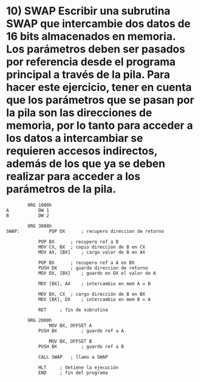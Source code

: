 # 10)  SWAP  Escribir  una  subrutina  SWAP  que  intercambie  dos  datos  de  16  bits  almacenados  en  memoria.  Los parámetros deben ser pasados por referencia desde el programa principal a través de la pila.  Para hacer este ejercicio, tener en cuenta que los parámetros que se pasan por la pila son las direcciones de memoria, por lo tanto para acceder a los datos a intercambiar se requieren accesos indirectos, además de los que ya se deben realizar para acceder a los parámetros de la pila.

```assembly
		ORG 1000h
A			DW 1
B			DW 2

		ORG 3000h
SWAP:			POP DX		; recupero direccion de retorno

			POP BX		; recupero ref a B
			MOV CX, BX	; copio direccion de B en CX
			MOV AX, [BX]	; cargo valor de B en AX

			POP BX		; recupero ref a A en BX
			PUSH DX		; guardo direccion de retorno
			MOV DX, [BX]	; guardo en DX el valor de A

			MOV [BX], AX	; intercambio en mem A = B

			MOV BX, CX	; cargo dirección de B en BX
			MOV [BX], DX	; intercambio en mem B = A

			RET		; fin de subrutina

		ORG 2000h
      			MOV BX, OFFSET A
			PUSH BX	    	; guardo ref a A
      
      			MOV BX, OFFSET B
			PUSH BX	    	; guardo ref a B

			CALL SWAP	; llamo a SWAP
			
			HLT		; detiene la ejecución
			END		; fin del programa
```
